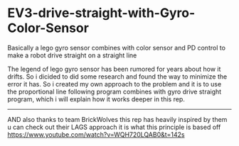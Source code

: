 # EV3-drive-straight-with-Gyro-Color-Sensor
Basically a lego gyro sensor combines with color sensor and PD control to make a robot drive straight on a straight line


The legend of lego gyro sensor has been rumored for years about how it drifts. So i dicided to did some research and found the way to minimize the error it has.
So i created my own approach to the problem and it is to use the proportional line following program combines with gyro drive straight program, which i will explain how it works deeper in this rep.


__________________________________________________________________________________________________________________________________________________________________

AND also thanks to team BrickWolves this rep has heavily inspired by them
u can check out their LAGS approach it is what this principle is based off https://www.youtube.com/watch?v=WQH720LQAB0&t=142s

